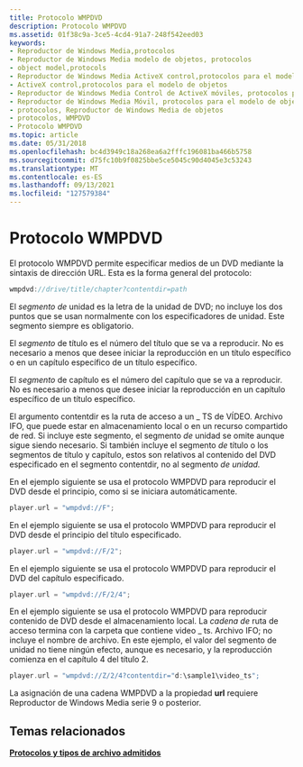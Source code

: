 ```yaml
---
title: Protocolo WMPDVD
description: Protocolo WMPDVD
ms.assetid: 01f38c9a-3ce5-4cd4-91a7-248f542eed03
keywords:
- Reproductor de Windows Media,protocolos
- Reproductor de Windows Media modelo de objetos, protocolos
- object model,protocols
- Reproductor de Windows Media ActiveX control,protocolos para el modelo de objetos
- ActiveX control,protocolos para el modelo de objetos
- Reproductor de Windows Media Control de ActiveX móviles, protocolos para el modelo de objetos
- Reproductor de Windows Media Móvil, protocolos para el modelo de objetos
- protocolos, Reproductor de Windows Media de objetos
- protocolos, WMPDVD
- Protocolo WMPDVD
ms.topic: article
ms.date: 05/31/2018
ms.openlocfilehash: bc4d3949c18a268ea6a2fffc196081ba466b5758
ms.sourcegitcommit: d75fc10b9f0825bbe5ce5045c90d4045e3c53243
ms.translationtype: MT
ms.contentlocale: es-ES
ms.lasthandoff: 09/13/2021
ms.locfileid: "127579384"
---
```

# <a name="wmpdvd-protocol"></a>Protocolo WMPDVD

El protocolo WMPDVD permite especificar medios de un DVD mediante la sintaxis de dirección URL. Esta es la forma general del protocolo:


```C++
wmpdvd://drive/title/chapter?contentdir=path
```



El *segmento de* unidad es la letra de la unidad de DVD; no incluye los dos puntos que se usan normalmente con los especificadores de unidad. Este segmento siempre es obligatorio.

El *segmento* de título es el número del título que se va a reproducir. No es necesario a menos que desee iniciar la reproducción en un título específico o en un capítulo específico de un título específico.

El *segmento* de capítulo es el número del capítulo que se va a reproducir. No es necesario a menos que desee iniciar la reproducción en un capítulo específico de un título específico.

El argumento contentdir es la ruta de acceso a un \_ TS de VÍDEO. Archivo IFO, que puede estar en almacenamiento local o en un recurso compartido de red. Si incluye este segmento, el segmento *de* unidad se omite aunque sigue siendo necesario. Si también incluye el segmento  *de*  título o los segmentos de título y capítulo, estos son relativos al contenido del DVD especificado en el segmento contentdir, no al segmento *de unidad.*

En el ejemplo siguiente se usa el protocolo WMPDVD para reproducir el DVD desde el principio, como si se iniciara automáticamente.


```C++
player.url = "wmpdvd://F";
```



En el ejemplo siguiente se usa el protocolo WMPDVD para reproducir el DVD desde el principio del título especificado.


```C++
player.url = "wmpdvd://F/2";
```



En el ejemplo siguiente se usa el protocolo WMPDVD para reproducir el DVD del capítulo especificado.


```C++
player.url = "wmpdvd://F/2/4";
```



En el ejemplo siguiente se usa el protocolo WMPDVD para reproducir contenido de DVD desde el almacenamiento local. La *cadena de* ruta de acceso termina con la carpeta que contiene video \_ ts. Archivo IFO; no incluye el nombre de archivo. En este ejemplo, el  valor del segmento de unidad no tiene ningún efecto, aunque es necesario, y la reproducción comienza en el capítulo 4 del título 2.


```C++
player.url = "wmpdvd://Z/2/4?contentdir="d:\sample1\video_ts";
```



La asignación de una cadena WMPDVD a la propiedad **url** requiere Reproductor de Windows Media serie 9 o posterior.

## <a name="related-topics"></a>Temas relacionados

<dl> <dt>

[**Protocolos y tipos de archivo admitidos**](supported-protocols-and-file-types.md)
</dt> </dl>

 

 




